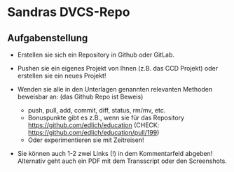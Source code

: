 # Sandras DVCS-Repo

## Aufgabenstellung

- Erstellen sie sich ein Repository in Github oder GitLab.

- Pushen sie ein eigenes Projekt von Ihnen (z.B. das CCD Projekt) oder erstellen sie ein neues Projekt!

- Wenden sie alle in den Unterlagen genannten relevanten Methoden beweisbar an: (das Github Repo ist Beweis)

  - push, pull, add, commit, diff, status, rm/mv, etc.
  - Bonuspunkte gibt es z.B., wenn sie für das Repository https://github.com/edlich/education (CHECK: https://github.com/edlich/education/pull/199)
  - Oder experimentieren sie mit Zeitreisen!

- Sie können auch 1-2 zwei Links (!) in dem Kommentarfeld abgeben! Alternativ geht auch ein PDF mit dem Transscript oder den Screenshots.
